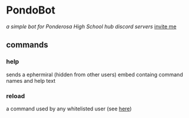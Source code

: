 # PondoBot
*a simple bot for Ponderosa High School hub discord servers*
[invite me](https://discord.com/api/oauth2/authorize?client_id=893988257107410944&permissions=0&scope=bot%20applications.commands)
## commands
### help
sends a ephermiral (hidden from other users) embed containg command names and help text

### reload
a command used by any whitelisted user (see [here](/commands/reload.js#20))